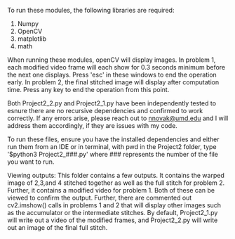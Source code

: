 To run these modules, the following libraries are required:
1. Numpy
2. OpenCV
3. matplotlib
4. math

When running these modules, openCV will display images. In problem 1, each modified video frame will each show for 0.3 seconds minimum before the next one displays. Press 'esc' in these windows to end the operation early. In problem 2, the final stitched image will display after computation time. Press any key to end the operation from this point.

Both Project2_2.py and Project2_1.py have been independently tested to esnure there are no recursive dependencies and confirmed to work correctly. If any errors arise, please reach out to nnovak@umd.edu and I will address them accordingly, if they are issues with my code.

To run these files, ensure you have the installed dependencies and either run them from an IDE or in terminal, with pwd in the Project2 folder, type '$python3 Project2_###.py' where ### represents the number of the file you want to run.

Viewing outputs:
This folder contains a few outputs. It contains the warped image of 2,3,and 4 stitched together as well as the full stitch for problem 2. Further, it contains a modified video for problem 1. Both of these can be viewed to confirm the output. Further, there are commented out cv2.imshow() calls in problems 1 and 2 that will display other images such as the accumulator or the intermediate stitches. By default, Project2_1.py will write out a video of the modified frames, and Project2_2.py will write out an image of the final full stitch.

